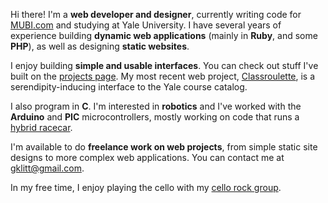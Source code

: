 Hi there! I'm a **web developer and designer**, currently writing code for <a href="http://mubi.com" target="_blank">MUBI.com</a> and studying at Yale University. I have several years of experience building **dynamic web applications** (mainly in **Ruby**, and some **PHP**), as well as designing **static websites**.

I enjoy building **simple and usable interfaces**. You can check out stuff I've built on the <a href="/#projects">projects page</a>. My most recent web project, <a href="http://yaleclassroulette.com" target="_blank">Classroulette</a>, is a serendipity-inducing interface to the Yale course catalog.

I also program in **C**. I'm interested in **robotics** and I've worked with the **Arduino** and **PIC** microcontrollers, mostly working on code that runs a <a href="https://github.com/geoffreylitt/Yale-Formula-Hybrid" target="_blank">hybrid racecar</a>.

I'm available to do <strong>freelance work on web projects</strong>, from simple static site designs to more complex web applications. You can contact me at <a href="mailto:gklitt@gmail.com">gklitt@gmail.com</a>.

In my free time, I enjoy playing the cello with my <a href="http://lowstrungcellos.org" target="_blank">cello rock group</a>.